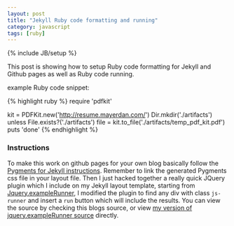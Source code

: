 ```yaml
---
layout: post
title: "Jekyll Ruby code formatting and running"
category: javascript
tags: [ruby]
---
```

{% include JB/setup %}

This post is showing how to setup Ruby code formatting for Jekyll and Github pages as well as Ruby code running.

example Ruby code snippet:


<div class='ruby-runner' data-sig="yes0Ez82as/DTibeFfh7KPzqGVE=">
{% highlight ruby %}
require 'pdfkit'

kit = PDFKit.new('http://resume.mayerdan.com/')
Dir.mkdir('./artifacts') unless File.exists?('./artifacts')
file = kit.to_file('./artifacts/temp_pdf_kit.pdf')
puts 'done'
{% endhighlight %}
</div>  

### Instructions
To make this work on github pages for your own blog basically follow the [Pygments for Jekyll instructions](http://www.recursive-design.com/blog/2010/10/12/static-blogging-the-jekyll-way/). Remember to link the generated Pygments css file in your layout file. Then I just hacked together a really quick JQuery plugin which I include on my Jekyll layout template, starting from [Jquery.exampleRunner](https://github.com/conzett/jquery.exampleRunner), I modified the plugin to find any div with class `js-runner` and insert a `run` button which will include the results. You can view the source by checking this blogs source, or view [my version of jquery.exampleRunner source](http://mayerdan.com/assets/javascript/jquery.exampleRunner.js) directly.